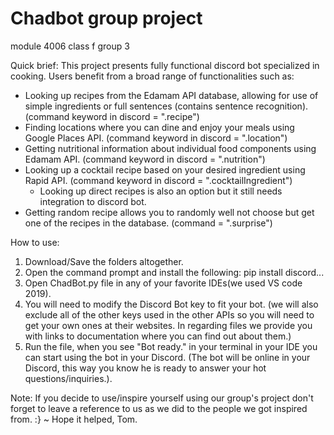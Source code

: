 # Chadbot group project
module 4006
class f 
group 3 


Quick brief: This project presents fully functional discord bot specialized in cooking. Users benefit from a broad range of functionalities such as: 

- Looking up recipes from the Edamam API database, allowing for use of simple ingredients or full sentences (contains sentence recognition). 
(command keyword in discord = ".recipe")
- Finding locations where you can dine and enjoy your meals using Google Places API. (command keyword in discord = ".location")
- Getting nutritional information about individual food components using Edamam API. (command keyword in discord = ".nutrition") 
- Looking up a cocktail recipe based on your desired ingredient using Rapid API. (command keyword in discord = ".cocktailIngredient")
  - Looking up direct recipes is also an option but it still needs integration to discord bot.
- Getting random recipe allows you to randomly well not choose but get one of the recipes in the database. (command = ".surprise")

How to use: 
1. Download/Save the folders altogether.
2. Open the command prompt and install the following: pip install discord...
3. Open ChadBot.py file in any of your favorite IDEs(we used VS code 2019).
4. You will need to modify the Discord Bot key to fit your bot. (we will also exclude all of the other keys used in the other APIs so you will need to get your own ones at their websites. In regarding files we provide you with links to documentation where you can find out about them.)
5. Run the file, when you see "Bot ready." in your terminal in your IDE you can start using the bot in your Discord. (The bot will be online in your Discord, this way you know he is ready to answer your hot questions/inquiries.).


Note: If you decide to use/inspire yourself using our group's project don't forget to leave a reference to us as we did to the people we got inspired from. :}  ~ Hope it helped, Tom.
